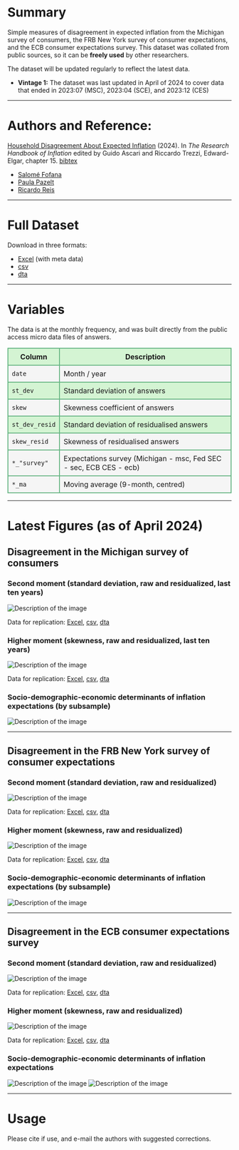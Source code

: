 # Summary
Simple measures of disagreement in expected inflation from the Michigan survey of consumers, the FRB New York survey of consumer expectations, and the ECB consumer expectations survey. This dataset was collated from public sources, so it can be **freely used** by other researchers.

The dataset will be updated regularly to reflect the latest data.
- **Vintage 1:** The dataset was last updated in April of 2024 to cover data that ended in 2023:07 (MSC), 2023:04 (SCE), and 2023:12 (CES)

---

# Authors and Reference:
[Household Disagreement About Expected Inflation](https://personal.lse.ac.uk/reisr/papers/24-FPRdisagree.pdf) (2024). In *The Research Handbook of Inflation* edited by Guido Ascari and Riccardo Trezzi, Edward-Elgar, chapter 15.
[bibtex](https://personal.lse.ac.uk/reisr/papers/24-FPRdisagree-bib.bib)
- [Salomé Fofana](https://www.salomefofana.com)
- [Paula Pazelt](https://www.paulapatzelt.com)
- [Ricardo Reis](https://www.r2rsquared.com/)

---

# Full Dataset
Download in three formats:
- [Excel](fpr_disagree_0524.xlsx) (with meta data)
- [csv](fpr_disagree_0524.csv)
- [dta](fpr_disagree_0524.dta)

---


# Variables
The data is at the monthly frequency, and was built directly from the public access micro data files of answers.

<table>
  <tr style="background-color: #d4f4d3;">
    <th style="border: 2px solid #68b684; padding: 8px;">Column</th>
    <th style="border: 2px solid #68b684; padding: 8px;">Description</th>
  </tr>
  <tr style="background-color: #f5f5f5;">
    <td style="border: 2px solid #68b684; padding: 8px;"><code>date</code></td>
    <td style="border: 2px solid #68b684; padding: 8px;">Month / year</td>
  </tr>
  <tr style="background-color: #d4f4d3;">
    <td style="border: 2px solid #68b684; padding: 8px;"><code>st_dev</code></td>
    <td style="border: 2px solid #68b684; padding: 8px;">Standard deviation of answers</td>
  </tr>
  <tr style="background-color: #f5f5f5;">
    <td style="border: 2px solid #68b684; padding: 8px;"><code>skew</code></td>
    <td style="border: 2px solid #68b684; padding: 8px;">Skewness coefficient of answers</td>
  </tr>
  <tr style="background-color: #d4f4d3;">
    <td style="border: 2px solid #68b684; padding: 8px;"><code>st_dev_resid</code></td>
    <td style="border: 2px solid #68b684; padding: 8px;">Standard deviation of residualised answers</td>
  </tr>
  <tr style="background-color: #f5f5f5;">
    <td style="border: 2px solid #68b684; padding: 8px;"><code>skew_resid</code></td>
    <td style="border: 2px solid #68b684; padding: 8px;">Skewness of residualised answers</td>
  </tr>
  <tr style="background-color: #f5f5f5;">
    <td style="border: 2px solid #68b684; padding: 8px;"><code>*_"survey"</code></td>
    <td style="border: 2px solid #68b684; padding: 8px;">Expectations survey (Michigan - msc, Fed SEC - sec, ECB CES - ecb)</td>
  </tr>
  <tr style="background-color: #f5f5f5;">
    <td style="border: 2px solid #68b684; padding: 8px;"><code>*_ma</code></td>
    <td style="border: 2px solid #68b684; padding: 8px;">Moving average (9-month, centred)</td>
</table>

---

# Latest Figures (as of April 2024)


## Disagreement in the Michigan survey of consumers


### Second moment (standard deviation, raw and residualized, last ten years)
![Description of the image](MSC_stdev.png)

Data for replication: [Excel](MSC_stdev.xls), [csv](MSC_stdev.csv), [dta](MSC_stdev.dta) 


### Higher moment (skewness, raw and residualized, last ten years)
![Description of the image](MSC_skewness.png)

Data for replication: [Excel](MSC_skewness.xls), [csv](MSC_skewness.csv), [dta](MSC_skewness.dta) 


###  Socio-demographic-economic determinants of inflation expectations (by subsample)
![Description of the image](Michigan_characteristics_periods.png)

---

## Disagreement in the FRB New York survey of consumer expectations 


### Second moment (standard deviation, raw and residualized)
![Description of the image](SCE_stdev.png)

Data for replication: [Excel](SCE_stdev.xls), [csv](SCE_stdev.csv), [dta](SCE_stdev.dta) 


### Higher moment (skewness, raw and residualized)
![Description of the image](SCE_skewness.png)

Data for replication: [Excel](SCE_skewness.xls), [csv](SCE_skewness.csv), [dta](SCE_skewness.dta) 


###  Socio-demographic-economic determinants of inflation expectations (by subsample)
![Description of the image](SCE_characteristics_periods.png)

---

## Disagreement in the ECB consumer expectations survey


### Second moment (standard deviation, raw and residualized)
![Description of the image](ECB_stdev.png)

Data for replication: [Excel](ECB_stdev.xls), [csv](ECB_stdev.csv), [dta](ECB_stdev.dta) 


### Higher moment (skewness, raw and residualized)
![Description of the image](ECB_skewness.png)

Data for replication: [Excel](ECB_skewness.xls), [csv](ECB_skewness.csv), [dta](ECB_skewness.dta) 


###  Socio-demographic-economic determinants of inflation expectations
![Description of the image](ECB_characteristics_periods_c.png)
![Description of the image](ECB_inf_coef_vsDE.png)


---

# Usage
Please cite if use, and e-mail the authors with suggested corrections.
